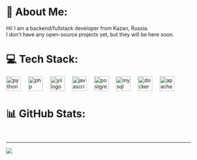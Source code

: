 # 💫 About Me:
Hi! I am a backend/fullstack developer from Kazan, Russia. <br>I don't have any open-source projects yet, but they will be here soon.


# 💻 Tech Stack:
<div align="left">
  <img src="https://cdn.jsdelivr.net/gh/devicons/devicon/icons/python/python-original.svg" height="40" alt="python logo"  />
  <img width="12" />
  <img src="https://cdn.jsdelivr.net/gh/devicons/devicon/icons/php/php-original.svg" height="40" alt="php logo"  />
  <img width="12" />
  <img src="https://cdn.jsdelivr.net/gh/devicons/devicon/icons/yii/yii-original.svg" height="40" alt="yii logo"  />
  <img width="12" />
  <img src="https://cdn.jsdelivr.net/gh/devicons/devicon/icons/javascript/javascript-original.svg" height="40" alt="javascript logo"  />
  <img width="12" />
  <img src="https://cdn.jsdelivr.net/gh/devicons/devicon/icons/postgresql/postgresql-original.svg" height="40" alt="postgresql logo"  />
  <img width="12" />
  <img src="https://cdn.jsdelivr.net/gh/devicons/devicon/icons/mysql/mysql-original.svg" height="40" alt="mysql logo"  />
  <img width="12" />
  <img src="https://cdn.simpleicons.org/docker/2496ED" height="40" alt="docker logo"  />
  <img width="12" />
  <img src="https://cdn.simpleicons.org/apachekafka/231F20" height="40" alt="apachekafka logo"  />
</div>

# 📊 GitHub Stats:
<div id="stat" align="center">
    <img src="https://github-profile-summary-cards.vercel.app/api/cards/profile-details?username=hooniz&theme=dark" alt=""/>
    <img src="https://github-profile-summary-cards.vercel.app/api/cards/stats?username=hooniz&theme=dark" alt=""/>
    <img src="https://github-profile-summary-cards.vercel.app/api/cards/productive-time?username=hooniz&theme=dark&utcOffset=8" alt=""/>
</div>

---
[![](https://visitcount.itsvg.in/api?id=hooniz&icon=0&color=12)](https://visitcount.itsvg.in)
